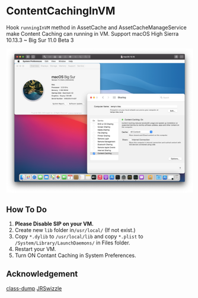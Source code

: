 #  ContentCachingInVM
Hook `runningInVM` method in AssetCache and AssetCacheManageService make Content Caching can running in VM.
Support macOS High Sierra 10.13.3 ~ Big Sur 11.0 Beta 3

![](https://github.com/falafalafala1668/ContentCachingInVM/blob/master/Screenshot%202020-08-02%20at%2011.03.24%20PM.png)

## How To Do
1. **Please Disable SIP on your VM.**
2. Create new ``lib`` folder in``/usr/local/`` (If not exist.)
3. Copy ``*.dylib`` to ``/usr/local/lib`` and copy ``*.plist`` to ``/System/Library/LaunchDaemons/`` in Files folder.
3. Restart your VM.
4. Turn ON Contant Caching in System Preferences.

## Acknowledgement
[class-dump](https://github.com/nygard/class-dump)
[JRSwizzle](https://github.com/rentzsch/jrswizzle)

